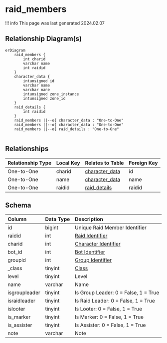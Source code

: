 # raid_members

!!! info
	This page was last generated 2024.02.07

## Relationship Diagram(s)

```mermaid
erDiagram
    raid_members {
        int charid
        varchar name
        int raidid
    }
    character_data {
        intunsigned id
        varchar name
        varchar nane
        intunsigned zone_instance
        intunsigned zone_id
    }
    raid_details {
        int raidid
    }
    raid_members ||--o{ character_data : "One-to-One"
    raid_members ||--o{ character_data : "One-to-One"
    raid_members ||--o{ raid_details : "One-to-One"


```


## Relationships

| Relationship Type | Local Key | Relates to Table | Foreign Key |
| :--- | :--- | :--- | :--- |
| One-to-One | charid | [character_data](../../schema/characters/character_data.md) | id |
| One-to-One | name | [character_data](../../schema/characters/character_data.md) | name |
| One-to-One | raidid | [raid_details](../../schema/raids/raid_details.md) | raidid |


## Schema

| Column | Data Type | Description |
| :--- | :--- | :--- |
| id | bigint | Unique Raid Member Identifier |
| raidid | int | [Raid Identifier](raid_details.md) |
| charid | int | [Character Identifier](../../schema/characters/character_data.md) |
| bot_id | int | [Bot Identifier](../../schema/bots/bot_data.md) |
| groupid | int | [Group Identifier](../../schema/groups/group_id.md) |
| _class | tinyint | [Class](../../../../server/player/class-list) |
| level | tinyint | Level |
| name | varchar | Name |
| isgroupleader | tinyint | Is Group Leader: 0 = False, 1 = True |
| israidleader | tinyint | Is Raid Leader: 0 = False, 1 = True |
| islooter | tinyint | Is Looter: 0 = False, 1 = True |
| is_marker | tinyint | Is Marker: 0 = False, 1 = True |
| is_assister | tinyint | Is Assister: 0 = False, 1 = True |
| note | varchar | Note |

